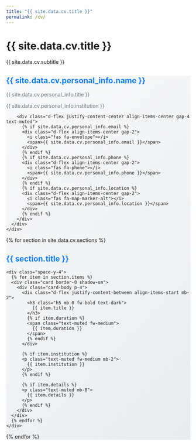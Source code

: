 ```yaml
---
title: "{{ site.data.cv.title }}"
permalink: /cv/
---
```


# {{ site.data.cv.title }}

<p class="lead">{{ site.data.cv.subtitle }}</p>

<!-- Personal Information -->
<div class="personal-info-section mb-5">
  <div class="card border-0 shadow-sm">
    <div class="card-header bg-transparent border-0">
      <div class="text-center">
        <h2 class="h2 mb-2 text-primary">
          {{ site.data.cv.personal_info.name }}
        </h2>
        <p class="h5 text-muted mb-3">
          {{ site.data.cv.personal_info.title }}
        </p>
        <p class="h6 text-muted mb-4">
          {{ site.data.cv.personal_info.institution }}
        </p>
        
        <div class="d-flex justify-content-center align-items-center gap-4 text-muted">
          {% if site.data.cv.personal_info.email %}
          <div class="d-flex align-items-center gap-2">
            <i class="fas fa-envelope"></i>
            <span>{{ site.data.cv.personal_info.email }}</span>
          </div>
          {% endif %}
          {% if site.data.cv.personal_info.phone %}
          <div class="d-flex align-items-center gap-2">
            <i class="fas fa-phone"></i>
            <span>{{ site.data.cv.personal_info.phone }}</span>
          </div>
          {% endif %}
          {% if site.data.cv.personal_info.location %}
          <div class="d-flex align-items-center gap-2">
            <i class="fas fa-map-marker-alt"></i>
            <span>{{ site.data.cv.personal_info.location }}</span>
          </div>
          {% endif %}
        </div>
      </div>
    </div>
  </div>
</div>

<!-- CV Sections -->
{% for section in site.data.cv.sections %}
<div class="cv-section mb-5 {% cycle 'bg-light', 'bg-white' %}">
  <div class="p-4">
    <h2 class="h3 mb-4 text-primary">{{ section.title }}</h2>
    
    <div class="space-y-4">
      {% for item in section.items %}
      <div class="card border-0 shadow-sm">
        <div class="card-body p-4">
          <div class="d-flex justify-content-between align-items-start mb-2">
            <h3 class="h5 mb-0 fw-bold text-dark">
              {{ item.title }}
            </h3>
            {% if item.duration %}
            <span class="text-muted fw-medium">
              {{ item.duration }}
            </span>
            {% endif %}
          </div>
          
          {% if item.institution %}
          <p class="text-muted fw-medium mb-2">
            {{ item.institution }}
          </p>
          {% endif %}
          
          {% if item.details %}
          <p class="text-muted mb-0">
            {{ item.details }}
          </p>
          {% endif %}
        </div>
      </div>
      {% endfor %}
    </div>
  </div>
</div>
{% endfor %}

<style>
.personal-info-section .card {
  background: linear-gradient(135deg, #f8f9fa 0%, #e9ecef 100%);
}

.cv-section.bg-light {
  background-color: #f8f9fa !important;
  padding: 2rem;
  margin: 0 -2rem;
  border-radius: 0.5rem;
}

.cv-section.bg-white {
  background-color: white !important;
  padding: 2rem;
  margin: 0 -2rem;
  border-radius: 0.5rem;
}

.card {
  transition: transform 0.2s ease-in-out, box-shadow 0.2s ease-in-out;
}

.card:hover {
  transform: translateY(-2px);
  box-shadow: 0 0.5rem 1rem rgba(0, 0, 0, 0.15) !important;
}

.text-primary { color: #007bff !important; }
.text-muted { color: #6c757d !important; }
.text-dark { color: #212529 !important; }

.fw-medium { font-weight: 500 !important; }
.fw-bold { font-weight: 700 !important; }

.space-y-4 > * + * {
  margin-top: 1.5rem;
}

.gap-2 { gap: 0.5rem !important; }
.gap-4 { gap: 1rem !important; }
</style>

